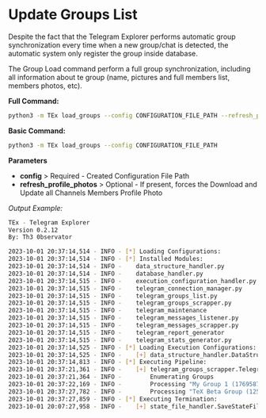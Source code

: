 # Update Groups List

Despite the fact that the Telegram Explorer performs automatic group synchronization every time when a new group/chat is detected, the automatic system only register the group inside database.

The Group Load command perform a full group synchronization, including all information about te group (name, pictures and full members list, members photos, etc).

**Full Command:**

```bash
python3 -m TEx load_groups --config CONFIGURATION_FILE_PATH --refresh_profile_photos
```

**Basic Command:**

```bash
python3 -m TEx load_groups --config CONFIGURATION_FILE_PATH
```

**Parameters**

  * **config** > Required - Created Configuration File Path
  * **refresh_profile_photos** > Optional - If present, forces the Download and Update all Channels Members Profile Photo

*Output Example:*
```bash
TEx - Telegram Explorer
Version 0.2.12
By: Th3 0bservator

2023-10-01 20:37:14,514 - INFO - [*] Loading Configurations:
2023-10-01 20:37:14,514 - INFO - [*] Installed Modules:
2023-10-01 20:37:14,514 - INFO - 	data_structure_handler.py
2023-10-01 20:37:14,514 - INFO - 	database_handler.py
2023-10-01 20:37:14,515 - INFO - 	execution_configuration_handler.py
2023-10-01 20:37:14,515 - INFO - 	telegram_connection_manager.py
2023-10-01 20:37:14,515 - INFO - 	telegram_groups_list.py
2023-10-01 20:37:14,515 - INFO - 	telegram_groups_scrapper.py
2023-10-01 20:37:14,515 - INFO - 	telegram_maintenance
2023-10-01 20:37:14,515 - INFO - 	telegram_messages_listener.py
2023-10-01 20:37:14,515 - INFO - 	telegram_messages_scrapper.py
2023-10-01 20:37:14,515 - INFO - 	telegram_report_generator
2023-10-01 20:37:14,515 - INFO - 	telegram_stats_generator.py
2023-10-01 20:37:14,525 - INFO - [*] Loading Execution Configurations:
2023-10-01 20:37:14,525 - INFO - 	[+] data_structure_handler.DataStructureHandler
2023-10-01 20:37:14,813 - INFO - [*] Executing Pipeline:
2023-10-01 20:37:21,361 - INFO - 	[+] telegram_groups_scrapper.TelegramGroupScrapper
2023-10-01 20:37:21,364 - INFO - 		Enumerating Groups
2023-10-01 20:37:22,169 - INFO - 		Processing "My Group 1 (1769587896)" Members and Group Profile Picture
2023-10-01 20:37:27,782 - INFO - 		Processing "TeX Beta Group (1259876541)" Members and Group Profile Picture
2023-10-01 20:37:27,859 - INFO - [*] Executing Termination:
2023-10-01 20:07:27,958 - INFO - 	[+] state_file_handler.SaveStateFileHandler
```